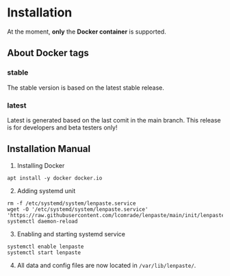 # Installation
At the moment, **only** the **Docker container** is supported.

## About Docker tags
### stable
The stable version is based on the latest stable release.

### latest
Latest is generated based on the last comit in the main branch.
This release is for developers and beta testers only!


## Installation Manual
1. Installing Docker
```
apt install -y docker docker.io
```

2. Adding systemd unit
```
rm -f /etc/systemd/system/lenpaste.service
wget -O '/etc/systemd/system/lenpaste.service' 'https://raw.githubusercontent.com/lcomrade/lenpaste/main/init/lenpaste.stable.service'
systemctl daemon-reload
```

3. Enabling and starting systemd service
```
systemctl enable lenpaste
systemctl start lenpaste
```

4. All data and config files are now located in `/var/lib/lenpaste/`.
